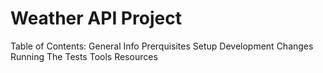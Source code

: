 # Weather API Project

Table of Contents:
General Info
Prerquisites
Setup
Development Changes
Running The Tests
Tools
Resources
